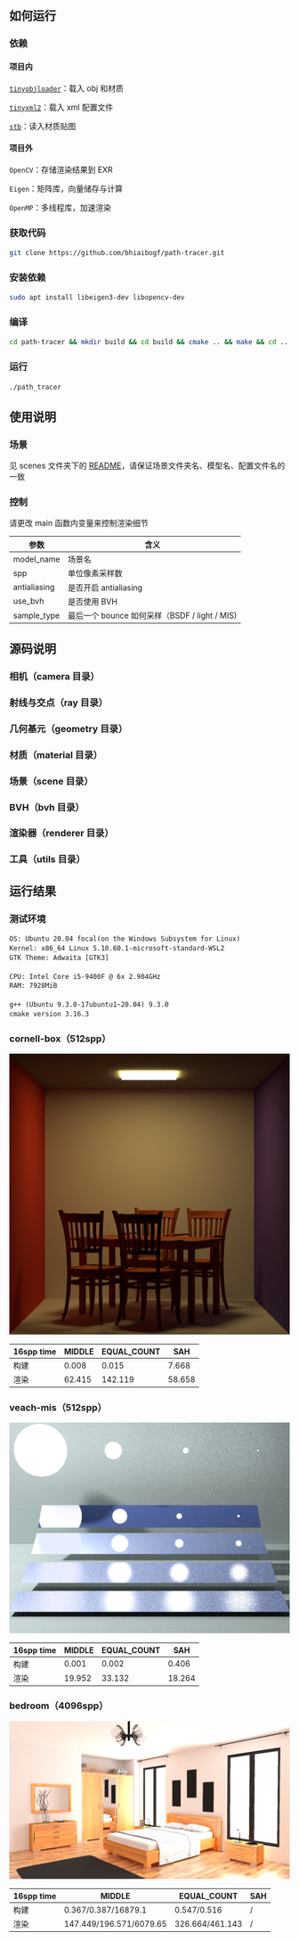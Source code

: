 ## 如何运行

### 依赖

#### 项目内

[`tinyobjloader`](https://github.com/tinyobjloader/tinyobjloader)：载入 obj 和材质

[`tinyxml2`](https://github.com/leethomason/tinyxml2)：载入 xml 配置文件

[`stb`](https://github.com/nothings/stb)：读入材质贴图

#### 项目外

`OpenCV`：存储渲染结果到 EXR

`Eigen`：矩阵库，向量储存与计算

`OpenMP`：多线程库，加速渲染

### 获取代码

```bash
git clone https://github.com/bhiaibogf/path-tracer.git
```

### 安装依赖

```bash
sudo apt install libeigen3-dev libopencv-dev
```

### 编译

```bash
cd path-tracer && mkdir build && cd build && cmake .. && make && cd ..
```

### 运行

```bash
./path_tracer
```

## 使用说明

### 场景

见 scenes 文件夹下的 [README](./scenes/README.md)，请保证场景文件夹名、模型名、配置文件名的一致

### 控制

请更改 main 函数内变量来控制渲染细节

| 参数           | 含义                                   |
|--------------|--------------------------------------|
| model_name   | 场景名                                  |
| spp          | 单位像素采样数                              |
| antialiasing | 是否开启 antialiasing                    |
| use_bvh      | 是否使用 BVH                             |
| sample_type  | 最后一个 bounce 如何采样（BSDF / light / MIS) |

## 源码说明

### 相机（camera 目录）

### 射线与交点（ray 目录）

### 几何基元（geometry 目录）

### 材质（material 目录）

### 场景（scene 目录）

### BVH（bvh 目录）

### 渲染器（renderer 目录）

### 工具（utils 目录）

## 运行结果

### 测试环境

```txt
OS: Ubuntu 20.04 focal(on the Windows Subsystem for Linux)
Kernel: x86_64 Linux 5.10.60.1-microsoft-standard-WSL2
GTK Theme: Adwaita [GTK3]

CPU: Intel Core i5-9400F @ 6x 2.904GHz
RAM: 7928MiB

g++ (Ubuntu 9.3.0-17ubuntu1~20.04) 9.3.0
cmake version 3.16.3
```

### cornell-box（512spp）

![cornell-box](img/cornell-box.png)

| 16spp time | MIDDLE | EQUAL_COUNT | SAH    |
|------------|--------|-------------|--------|
| 构建         | 0.008  | 0.015       | 7.668  |
| 渲染         | 62.415 | 142.119     | 58.658 |

### veach-mis（512spp）

![veach-mis](img/veach-mis.png)

| 16spp time | MIDDLE | EQUAL_COUNT | SAH    |
|------------|--------|-------------|--------|
| 构建         | 0.001  | 0.002       | 0.406  |
| 渲染         | 19.952 | 33.132      | 18.264 |

### bedroom（4096spp）

![bedroom](img/bedroom.png)

| 16spp time | MIDDLE                  | EQUAL_COUNT     | SAH |
|------------|-------------------------|-----------------|-----|
| 构建         | 0.367/0.387/16879.1     | 0.547/0.516     | /   |
| 渲染         | 147.449/196.571/6079.65 | 326.664/461.143 | /   |
